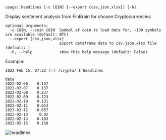 ```
usage: headlines [-c COIN] [--export {csv,json,xlsx}] [-h]
```

Display sentiment analysis from FinBrain for chosen Cryptocurrencies

```
optional arguments:
  -c COIN, --coin COIN  Symbol of coin to load data for, ~100 symbols are available (default: BTC)
  --export {csv,json,xlsx}
                        Export dataframe data to csv,json,xlsx file (default: )
  -h, --help            show this help message (default: False)
```

Example:
```
2022 Feb 15, 07:52 (✨) /crypto/ $ headlines

date
2022-02-06    0.137
2022-02-07    0.137
2022-02-08    0.237
2022-02-09    0.123
2022-02-10    0.131
2022-02-11    0.014
2022-02-12   -0.057
2022-02-13     0.02
2022-02-14    0.103
2022-02-15    0.158
```
![headlines](https://user-images.githubusercontent.com/46355364/154066006-d281a8c8-bd25-4355-9cd5-3affd4477bd6.png)
